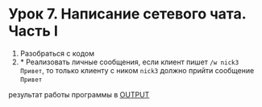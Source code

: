 # Урок 7. Написание сетевого чата. Часть I
1. Разобраться с кодом
2. \* Реализовать личные сообщения, если клиент пишет `/w nick3 Привет`,
то только клиенту с ником `nick3` должно прийти сообщение `Привет`

результат работы программы в [OUTPUT](OUTPUT.png)

